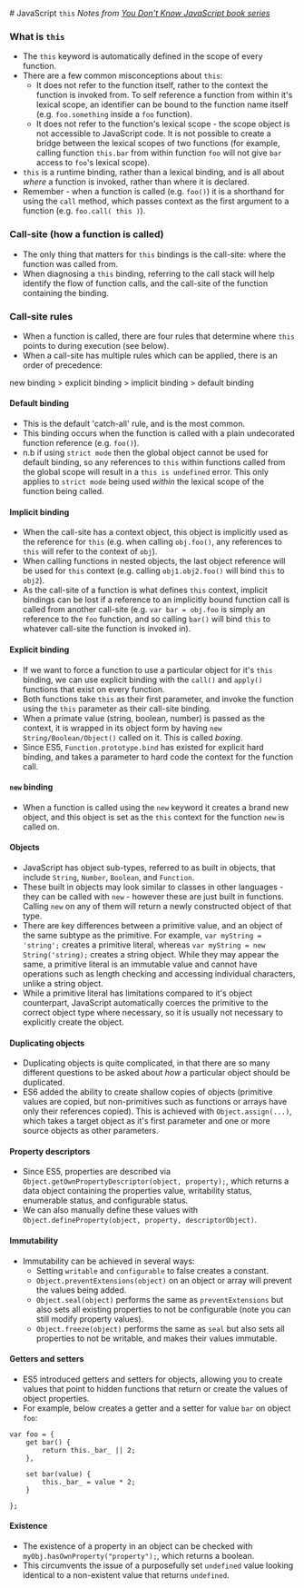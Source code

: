 # JavaScript `this`
*Notes from [You Don't Know JavaScript book series](https://github.com/getify/You-Dont-Know-JS/)*

### What is `this`
* The `this` keyword is automatically defined in the scope of every function.
* There are a few common misconceptions about `this`:
	* It does not refer to the function itself, rather to the context the function is invoked from. To self reference a function from within it's lexical scope, an identifier can be bound to the function name itself (e.g. `foo.something` inside a `foo` function).
	* It does not refer to the function's lexical scope - the scope object is not accessible to JavaScript code. It is not possible to create a bridge between the lexical scopes of two functions (for example, calling function `this.bar` from within function `foo` will not give `bar` access to `foo`'s lexical scope).
* `this` is a runtime binding, rather than a lexical binding, and is all about *where* a function is invoked, rather than where it is declared.
* Remember - when a function is called (e.g. `foo()`) it is a shorthand for using the `call` method, which passes context as the first argument to a function (e.g. `foo.call( this )`).

### Call-site (how a function is called)
* The only thing that matters for `this` bindings is the call-site: where the function was called from.
* When diagnosing a `this` binding, referring to the call stack will help identify the flow of function calls, and the call-site of the function containing the binding.

### Call-site rules
* When a function is called, there are four rules that determine where `this` points to during execution (see below).
* When a call-site has multiple rules which can be applied, there is an order of precedence:

new binding > explicit binding > implicit binding > default binding

#### Default binding
* This is the default 'catch-all' rule, and is the most common.
* This binding occurs when the function is called with a plain undecorated function reference (e.g. `foo()`).
* n.b if using `strict mode` then the global object cannot be used for default binding, so any references to `this` within functions called from the global scope will result in a `this is undefined` error. This only applies to `strict mode` being used *within* the lexical scope of the function being called.

#### Implicit binding
* When the call-site has a context object, this object is implicitly used as the reference for `this` (e.g. when calling `obj.foo()`, any references to `this` will refer to the context of `obj`).
* When calling functions in nested objects, the last object reference will be used for `this` context (e.g. calling `obj1.obj2.foo()` will bind `this` to `obj2`).
* As the call-site of a function is what defines `this` context, implicit bindings can be lost if a reference to an implicitly bound function call is called from another call-site (e.g. `var bar = obj.foo` is simply an reference to the `foo` function, and so calling `bar()` will bind `this` to whatever call-site the function is invoked in).

#### Explicit binding
* If we want to force a function to use a particular object for it's `this` binding, we can use explicit binding with the `call()` and `apply()` functions that exist on every function.
*  Both functions take `this` as their first parameter, and invoke the function using the `this` parameter as their call-site binding.
*  When a primate value (string, boolean, number) is passed as the context, it is wrapped in its object form by having `new String/Boolean/Object()` called on it. This is called *boxing*.
*  Since ES5, `Function.prototype.bind` has existed for explicit hard binding, and takes a parameter to hard code the context for the function call.

#### `new` binding
* When a function is called using the `new` keyword it creates a brand new object, and this object is set as the `this` context for the function `new` is called on.

#### Objects
* JavaScript has object sub-types, referred to as built in objects, that include `String`, `Number`, `Boolean`, and `Function`.
* These built in objects may look similar to classes in other languages - they can be called with `new` - however these are just built in functions. Calling `new` on any of them will return a newly constructed object of that type.
* There are key differences between a primitive value, and an object of the same subtype as the primitive. For example, `var myString = 'string';` creates a primitive literal, whereas `var myString = new String('string);` creates a string object. While they may appear the same, a primitive literal is an immutable value and cannot have operations such as length checking and accessing individual characters, unlike a string object.
* While a primitive literal has limitations compared to it's object counterpart, JavaScript automatically coerces the primitive to the correct object type where necessary, so it is usually not necessary to explicitly create the object.

#### Duplicating objects
* Duplicating objects is quite complicated, in that there are so many different questions to be asked about *how* a particular object should be duplicated.
* ES6 added the ability to create shallow copies of objects (primitive values are copied, but non-primitives such as functions or arrays have only their references copied). This is achieved with `Object.assign(...)`, which takes a target object as it's first parameter and one or more source objects as other parameters.

#### Property descriptors
* Since ES5, properties are described via `Object.getOwnPropertyDescriptor(object, property);`, which returns a data object containing the properties value, writability status, enumerable status, and configurable status.
* We can also manually define these values with `Object.defineProperty(object, property, descriptorObject)`.

#### Immutability
* Immutability can be achieved in several ways:
	* Setting `writable` and `configurable` to false creates a constant.
	* `Object.preventExtensions(object)` on an object or array will prevent the values being added.
	* `Object.seal(object)` performs the same as `preventExtensions` but also sets all existing properties to not be configurable (note you can still modify property values).
	* `Object.freeze(object)` performs the same as `seal` but also sets all properties to not be writable, and makes their values immutable.

#### Getters and setters
* ES5 introduced getters and setters for objects, allowing you to create values that point to hidden functions that return or create the values of object properties.
* For example, below creates a getter and a setter for value `bar` on object `foo`:


```
var foo = {
	get bar() {
		return this._bar_ || 2;
	},

	set bar(value) {
		this._bar_ = value * 2;
	}

};
```

#### Existence
* The existence of a property in an object can be checked with `myObj.hasOwnProperty("property");`, which returns a boolean.
* This circumvents the issue of a purposefully set `undefined` value looking identical to a non-existent value that returns `undefined`.
